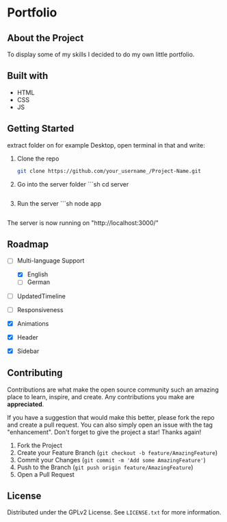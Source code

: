 

# Portfolio

## About the Project

To display some of my skills I decided to do my own little portfolio. 

## Built with

* HTML
* CSS
* JS

## Getting Started

extract folder on for example Desktop, open terminal in that and write:

1. Clone the repo
   ```sh
   git clone https://github.com/your_username_/Project-Name.git
   ```
2. Go into the server folder ```sh
   cd server
   ```
3. Run the server ```sh
  node app
    ```

The server is now running on "http://localhost:3000/"

## Roadmap

- [ ] Multi-language Support
    - [x] English
    - [ ] German
- [ ] UpdatedTimeline
- [ ] Responsiveness
- [x] Animations
- [x] Header
- [x] Sidebar


## Contributing

Contributions are what make the open source community such an amazing place to learn, inspire, and create. Any contributions you make are **appreciated**.

If you have a suggestion that would make this better, please fork the repo and create a pull request. You can also simply open an issue with the tag "enhancement".
Don't forget to give the project a star! Thanks again!

1. Fork the Project
2. Create your Feature Branch (`git checkout -b feature/AmazingFeature`)
3. Commit your Changes (`git commit -m 'Add some AmazingFeature'`)
4. Push to the Branch (`git push origin feature/AmazingFeature`)
5. Open a Pull Request

## License

Distributed under the GPLv2 License. See `LICENSE.txt` for more information.

